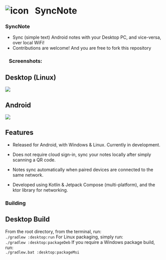 # ![icon](https://i.imgur.com/hVQ0Pfe.png)&nbsp;&nbsp; SyncNote

### SyncNote

- Sync (simple text) Android notes with your Desktop PC, and vice-versa, over local WiFi!
- Contributions are welcome! And you are free to fork this repository

### &nbsp;&nbsp;&nbsp;Screenshots:
## Desktop (Linux) 
![](https://i.imgur.com/frWHVnD.png)

## Android
![](https://i.imgur.com/ma57ccg.png) 


## Features 
- Released for Android, with Windows & Linux. Currently in development.

- Does not require cloud sign-in, sync your notes locally  after simply scanning a QR code.

- Notes sync automatically when paired devices are connected to the same network.

- Developed using Kotlin & Jetpack Compose (multi-platform), and the ktor library for networking.


### Building
## Desktop Build
 From the root directory, from the terminal, run: \
 `./gradlew :desktop:run`
 For Linux packaging, simply run: \
 `./gradlew :desktop:packageDeb`
 If you require a Windows package build, run:\
 `./gradlew.bat :desktop:packageMsi`

